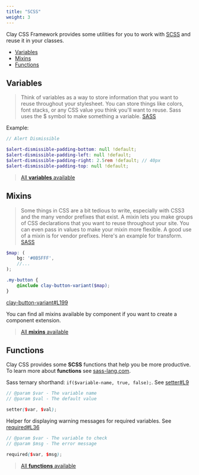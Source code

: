 ```yaml
---
title: "SCSS"
weight: 3
---
```


Clay CSS Framework provides some utilities for you to work with [SCSS](https://sass-lang.com) and reuse it in your classes.

- [Variables](#variables)
- [Mixins](#mixins)
- [Functions](#functions)

## Variables

> Think of variables as a way to store information that you want to reuse throughout your stylesheet. You can store things like colors, font stacks, or any CSS value you think you'll want to reuse. Sass uses the $ symbol to make something a variable. [SASS](https://sass-lang.com/guide)

Example:
```scss
// Alert Dismissible

$alert-dismissible-padding-bottom: null !default;
$alert-dismissible-padding-left: null !default;
$alert-dismissible-padding-right: 2.5rem !default; // 40px
$alert-dismissible-padding-top: null !default;
```

> [All **variables** available](https://github.com/liferay/clay/tree/2.x/packages/clay-css/src/scss/variables)

## Mixins

> Some things in CSS are a bit tedious to write, especially with CSS3 and the many vendor prefixes that exist. A mixin lets you make groups of CSS declarations that you want to reuse throughout your site. You can even pass in values to make your mixin more flexible. A good use of a mixin is for vendor prefixes. Here's an example for transform. [SASS](https://sass-lang.com/guide)

```scss
$map: (
	bg: '#0B5FFF',
	//...
);

.my-button {
	@include clay-button-variant($map);
}
```
[clay-button-variant#L199](https://github.com/liferay/clay/blob/2.x/packages/clay-css/src/scss/mixins/_buttons.scss#L199)

You can find all mixins available by component if you want to create a component extension.

> [All **mixins** available](https://github.com/liferay/clay/tree/2.x/packages/clay-css/src/scss/mixins)

## Functions

Clay CSS provides some **SCSS** functions that help you be more productive. To learn more about **functions** see [sass-lang.com](https://sass-lang.com/documentation/file.SASS_REFERENCE.html#function_directives).

Sass ternary shorthand: `if($variable-name, true, false);`. See [setter#L9](https://github.com/liferay/clay/blob/2.x/packages/clay-css/src/scss/functions/_global-functions.scss#L9)

```scss
// @param $var - The variable name
// @param $val - The default value

setter($var, $val);
```

Helper for displaying warning messages for required variables. See [required#L36](https://github.com/liferay/clay/blob/2.x/packages/clay-css/src/scss/functions/_global-functions.scss#L36)

```scss
// @param $var - The variable to check
// @param $msg - The error message

required($var, $msg);
```

> [All **functions** available](https://github.com/liferay/clay/blob/2.x/packages/clay-css/src/scss/functions/_global-functions.scss)
